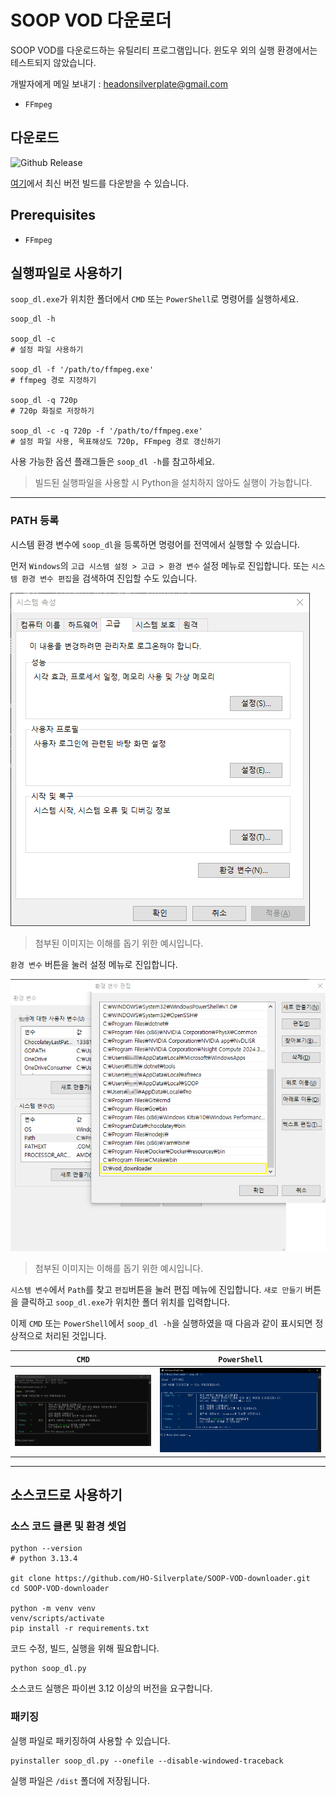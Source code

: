 # SOOP VOD 다운로더

SOOP VOD를 다운로드하는 유틸리티 프로그램입니다.
윈도우 외의 실행 환경에서는 테스트되지 않았습니다.

개발자에게 메일 보내기 : [headonsilverplate@gmail.com](mailto:headonsilverplate@gmail.com)

- `FFmpeg`

## 다운로드

![Github Release](https://img.shields.io/github/v/release/HO-silverplate/SOOP-VOD-downloader?link=https://github.com/HO-Silverplate/SOOP-VOD-downloader/releases/latest)

[여기](https://github.com/HO-Silverplate/SOOP-VOD-downloader/releases/latest)에서 최신 버전 빌드를 다운받을 수 있습니다.

## Prerequisites

- `FFmpeg`

## 실행파일로 사용하기

`soop_dl.exe`가 위치한 폴더에서 `CMD` 또는 `PowerShell`로 명령어를 실행하세요.

```shell
soop_dl -h

soop_dl -c
# 설정 파일 사용하기

soop_dl -f '/path/to/ffmpeg.exe'
# ffmpeg 경로 지정하기

soop_dl -q 720p
# 720p 화질로 저장하기

soop_dl -c -q 720p -f '/path/to/ffmpeg.exe'
# 설정 파일 사용, 목표해상도 720p, FFmpeg 경로 갱신하기 

```

사용 가능한 옵션 플래그들은 `soop_dl -h`를 참고하세요.
> 빌드된 실행파일을 사용할 시 Python을 설치하지 않아도 실행이 가능합니다.

---

### PATH 등록

시스템 환경 변수에 `soop_dl`을 등록하면 명령어를 전역에서 실행할 수 있습니다.

먼저 `Windows`의 `고급 시스템 설정 > 고급 > 환경 변수` 설정 메뉴로 진입합니다.
또는 `시스템 환경 변수 편집`을 검색하여 진입할 수도 있습니다.

![환경 변수 설정_1](images/setting_path_1.png)
> 첨부된 이미지는 이해를 돕기 위한 예시입니다.

`환경 변수` 버튼을 눌러 설정 메뉴로 진입합니다.

![환경 변수 설정_3](images/setting_path_2.png)
> 첨부된 이미지는 이해를 돕기 위한 예시입니다.

`시스템 변수`에서 `Path`를 찾고 `편집`버튼을 눌러 편집 메뉴에 진입합니다.
`새로 만들기` 버튼을 클릭하고 `soop_dl.exe`가 위치한 폴더 위치를 입력합니다.
  
이제 `CMD` 또는 `PowerShell`에서 `soop_dl -h`을 실행하였을 때 다음과 같이 표시되면 정상적으로 처리된 것입니다.

|         `CMD`          |             `PowerShell`             |
| :--------------------: | :----------------------------------: |
| ![CMD](images/cmd.png) | ![PowerShell](images/PowerShell.png) |

---


## 소스코드로 사용하기

### 소스 코드 클론 및 환경 셋업

```shell
python --version
# python 3.13.4

git clone https://github.com/HO-Silverplate/SOOP-VOD-downloader.git
cd SOOP-VOD-downloader

python -m venv venv
venv/scripts/activate
pip install -r requirements.txt
```

코드 수정, 빌드, 실행을 위해 필요합니다.

```shell
python soop_dl.py
```

소스코드 실행은 파이썬 3.12 이상의 버전을 요구합니다.

### 패키징

실행 파일로 패키징하여 사용할 수 있습니다.

```shell
pyinstaller soop_dl.py --onefile --disable-windowed-traceback
```

실행 파일은 `/dist` 폴더에 저장됩니다.
